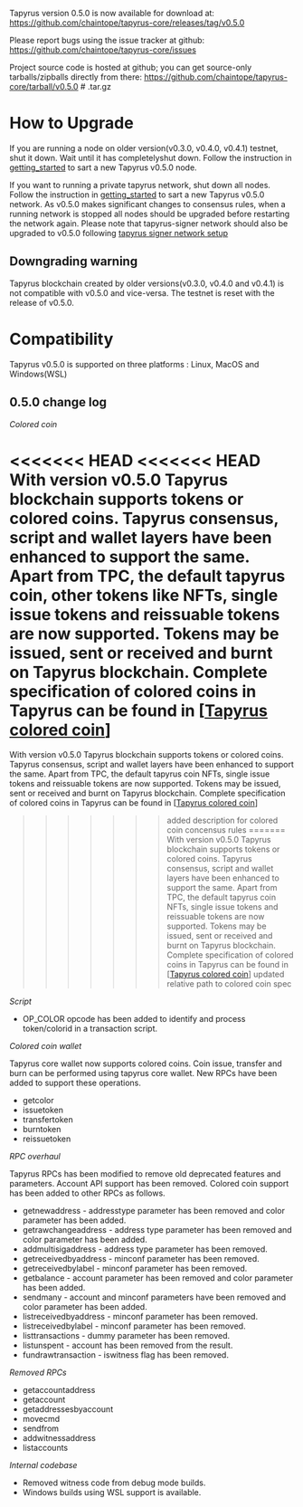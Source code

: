 Tapyrus version 0.5.0 is now available for download at:
  https://github.com/chaintope/tapyrus-core/releases/tag/v0.5.0

Please report bugs using the issue tracker at github:
  https://github.com/chaintope/tapyrus-core/issues

Project source code is hosted at github; you can get
source-only tarballs/zipballs directly from there:
  https://github.com/chaintope/tapyrus-core/tarball/v0.5.0  # .tar.gz


How to Upgrade
==============

If you are running a node on older version(v0.3.0, v0.4.0, v0.4.1) testnet, shut it down. Wait until it has completelyshut down. Follow the instruction in [getting_started](doc/tapyrus/getting_started.md#how-to-start-a-node-on-tapyrus-testnet) to sart a new Tapyrus v0.5.0 node.

If you want to running a private tapyrus network, shut down all nodes. Follow the instruction in [getting_started](doc/tapyrus/getting_started.md#how-to-start-a-new-tapyrus-network) to sart a new Tapyrus v0.5.0 network. As v0.5.0 makes significant changes to consensus rules, when a running network is stopped all nodes should be upgraded before restarting the network again. Please note that tapyrus-signer network should also be upgraded to v0.5.0 following [tapyrus signer network setup](https://github.com/chaintope/tapyrus-signer/blob/master/doc/setup.md#how-to-set-up-new-tapyrus-signer-network)

Downgrading warning
-------------------

Tapyrus blockchain created by older versions(v0.3.0, v0.4.0 and v0.4.1) is not compatible with v0.5.0 and vice-versa. The testnet is reset with the release of v0.5.0.

Compatibility
==============

Tapyrus v0.5.0 is supported on three platforms : Linux, MacOS and Windows(WSL)

0.5.0 change log
------------------

*Colored coin*

<<<<<<< HEAD
<<<<<<< HEAD
With version v0.5.0 Tapyrus blockchain supports tokens or colored coins. Tapyrus consensus, script and wallet layers have been enhanced to support the same. Apart from TPC, the default tapyrus coin, other tokens like NFTs, single issue tokens and reissuable tokens are now supported. Tokens may be issued, sent or received and burnt on Tapyrus blockchain. Complete specification of colored coins in Tapyrus can be found in [[Tapyrus colored coin](../../tapyrus/colored_coin.md)]
=======
With version v0.5.0 Tapyrus blockchain supports tokens or colored coins. Tapyrus consensus, script and wallet layers have been enhanced to support the same. Apart from TPC, the default tapyrus coin NFTs, single issue tokens and reissuable tokens are now supported. Tokens may be issued, sent or received and burnt on Tapyrus blockchain. Complete specification of colored coins in Tapyrus can be found in [[Tapyrus colored coin](../doc/tapyrus/colored_coin.md)]
>>>>>>> added description for colored coin concensus rules
=======
With version v0.5.0 Tapyrus blockchain supports tokens or colored coins. Tapyrus consensus, script and wallet layers have been enhanced to support the same. Apart from TPC, the default tapyrus coin NFTs, single issue tokens and reissuable tokens are now supported. Tokens may be issued, sent or received and burnt on Tapyrus blockchain. Complete specification of colored coins in Tapyrus can be found in [[Tapyrus colored coin](../../tapyrus/colored_coin.md)]
>>>>>>> updated relative path to colored coin spec

*Script*

* OP_COLOR opcode has been added to identify and process token/colorid in a transaction script.

*Colored coin wallet*

Tapyrus core wallet now supports colored coins. Coin issue, transfer and burn can be performed using tapyrus core wallet. New RPCs have been added to support these operations.

* getcolor
* issuetoken
* transfertoken
* burntoken
* reissuetoken

*RPC overhaul*

Tapyrus RPCs has been modified to remove old deprecated features and parameters. Account API support has been removed. Colored coin support has been added to other RPCs as follows.

* getnewaddress - addresstype parameter has been removed and color parameter has been added.
* getrawchangeaddress - address type parameter has been removed and color parameter has been added.
* addmultisigaddress - address type parameter has been removed.
* getreceivedbyaddress - minconf parameter has been removed.
* getreceivedbylabel - minconf parameter has been removed.
* getbalance - account parameter has been removed and color parameter has been added.
* sendmany - account and minconf parameters have been removed and color parameter has been added.
* listreceivedbyaddress - minconf parameter has been removed.
* listreceivedbylabel - minconf parameter has been removed.
* listtransactions - dummy parameter has been removed.
* listunspent - account has been removed from the result.
* fundrawtransaction - iswitness flag has been removed.

*Removed RPCs*

* getaccountaddress
* getaccount
* getaddressesbyaccount
* movecmd
* sendfrom
* addwitnessaddress
* listaccounts

*Internal codebase*
* Removed witness code from debug mode builds.
* Windows builds using WSL support is available.
